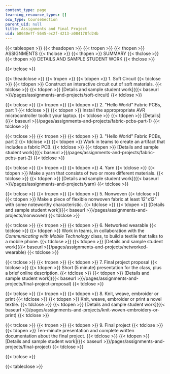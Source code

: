 ```yaml
---
content_type: page
learning_resource_types: []
ocw_type: CourseSection
parent_uid: null
title: Assignments and Final Project
uid: b8640e7f-5645-ec2f-4213-a084178fd24b
---
```


{{< tableopen >}}
{{< theadopen >}}
{{< tropen >}}
{{< thopen >}}
ASSIGNMENTS
{{< thclose >}}
{{< thopen >}}
SUMMARY
{{< thclose >}}
{{< thopen >}}
DETAILS AND SAMPLE STUDENT WORK
{{< thclose >}}

{{< trclose >}}

{{< theadclose >}}
{{< tropen >}}
{{< tdopen >}}
1\. Soft Circuit
{{< tdclose >}}
{{< tdopen >}}
Construct an interactive circuit out of soft materials.
{{< tdclose >}}
{{< tdopen >}}
[Details and sample student work]({{< baseurl >}}/pages/assignments-and-projects/soft-circuit)
{{< tdclose >}}

{{< trclose >}}
{{< tropen >}}
{{< tdopen >}}
2\. "Hello World" Fabric PCBs, part 1
{{< tdclose >}}
{{< tdopen >}}
Install the appropropriate AVR microcontroller toolkit your laptop.
{{< tdclose >}}
{{< tdopen >}}
[Details]({{< baseurl >}}/pages/assignments-and-projects/fabric-pcbs-part-1)
{{< tdclose >}}

{{< trclose >}}
{{< tropen >}}
{{< tdopen >}}
3\. "Hello World" Fabric PCBs, part 2
{{< tdclose >}}
{{< tdopen >}}
Work in teams to create an artifact that includes a fabric PCB.
{{< tdclose >}}
{{< tdopen >}}
[Details and sample student work]({{< baseurl >}}/pages/assignments-and-projects/fabric-pcbs-part-2)
{{< tdclose >}}

{{< trclose >}}
{{< tropen >}}
{{< tdopen >}}
4\. Yarn
{{< tdclose >}}
{{< tdopen >}}
Make a yarn that consists of two or more different materials.
{{< tdclose >}}
{{< tdopen >}}
[Details and sample student work]({{< baseurl >}}/pages/assignments-and-projects/yarn)
{{< tdclose >}}

{{< trclose >}}
{{< tropen >}}
{{< tdopen >}}
5\. Nonwoven
{{< tdclose >}}
{{< tdopen >}}
Make a piece of flexible nonwoven fabric at least 12"x12" with some noteworthy characteristic.
{{< tdclose >}}
{{< tdopen >}}
[Details and sample student work]({{< baseurl >}}/pages/assignments-and-projects/nonwoven)
{{< tdclose >}}

{{< trclose >}}
{{< tropen >}}
{{< tdopen >}}
6\. Networked wearable
{{< tdclose >}}
{{< tdopen >}}
Work in teams, in collaboration with the _Communicating with Mobile Technology_ class, to build a textile that talks to a mobile phone.
{{< tdclose >}}
{{< tdopen >}}
[Details and sample student work]({{< baseurl >}}/pages/assignments-and-projects/networked-wearable)
{{< tdclose >}}

{{< trclose >}}
{{< tropen >}}
{{< tdopen >}}
7\. Final project proposal
{{< tdclose >}}
{{< tdopen >}}
Short (5 minute) presentation for the class, plus a brief online description.
{{< tdclose >}}
{{< tdopen >}}
[Details and sample student work]({{< baseurl >}}/pages/assignments-and-projects/final-project-proposal)
{{< tdclose >}}

{{< trclose >}}
{{< tropen >}}
{{< tdopen >}}
8\. Knit, weave, embroider or print
{{< tdclose >}}
{{< tdopen >}}
Knit, weave, embroider or print a novel textile.
{{< tdclose >}}
{{< tdopen >}}
[Details and sample student work]({{< baseurl >}}/pages/assignments-and-projects/knit-woven-embroidery-or-print)
{{< tdclose >}}

{{< trclose >}}
{{< tropen >}}
{{< tdopen >}}
9\. Final project
{{< tdclose >}}
{{< tdopen >}}
Ten-minute presentation and complete written documentation about the final project.
{{< tdclose >}}
{{< tdopen >}}
[Details and sample student work]({{< baseurl >}}/pages/assignments-and-projects/final-project)
{{< tdclose >}}

{{< trclose >}}

{{< tableclose >}}